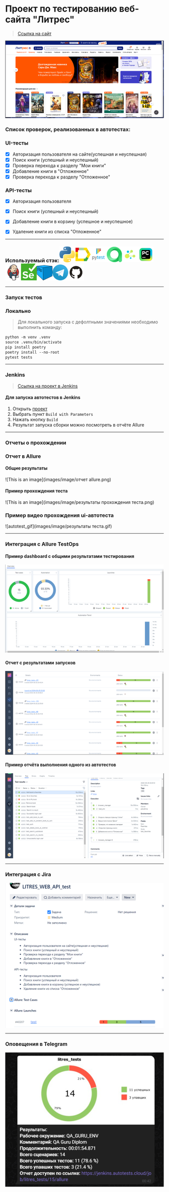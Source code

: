 <h1> Проект по тестированию веб-сайта "Литрес"</h1>

> <a target="_blank" href="https://www.litres.ru">Ссылка на сайт</a>

![This is an image](images/image/Литрес.png)

<h3> Список проверок, реализованных в автотестах:</h3>

### UI-тесты
- [x] Авторизация пользователя на сайте(успешная и неуспешная)
- [x] Поиск книги (успешный и неуспешный)
- [x] Проверка перехода к разделу "Мои книги"
- [x] Добавление книги в "Отложенное"
- [x] Проверка перехода к разделу "Отложенное"

### API-тесты
- [x] Авторизация пользователя
- [x] Поиск книги (успешный и неуспешный)
- [x] Добавление книги в корзину (успешное и неуспешное)
- [x] Удаление книги из списка "Отложенное"


----
### Используемый стэк:<img src="images/icons/python.png" width="50"><img src="images/icons/allure_report.png" width="50"><img src="images/icons/pytest.png" width="50"><img src="images/icons/allure_testops.png" width="50"><img src="images/icons/selene.png" width="50"><img src="images/icons/intellij_pycharm.png" width="50"><img src="images/icons/jenkins.png" width="50"><img src="images/icons/selenium.png" width="50"><img src="images/icons/selenoid.png" width="50"><img src="images/icons/tg.png" width="50"><img src="images/icons/GitHub.svg" width="50">

----
### Запуск тестов
### Локально
> Для локального запуска с дефолтными значениями необходимо выполнить команду:
```
python -m venv .venv
source .venv/bin/activate
pip install poetry
poetry install --no-root
pytest tests
```

----
### Jenkins
> <a target="_blank" href="https://jenkins.autotests.cloud/job/litres_tests/">Ссылка на проект в Jenkins</a>

#### Для запуска автотестов в Jenkins

1. Открыть <a target="_blank" href="https://jenkins.autotests.cloud/job/litres_tests/">проект</a>
2. Выбрать пункт `Build with Parameters`
3. Нажать кнопку `Build`
4. Результат запуска сборки можно посмотреть в отчёте Allure

----
### Отчеты о прохождении
### Отчет в Allure

#### Общие результаты
![This is an image](images/image/отчет allure.png)
#### Пример прохождения теста
![This is an image](images/image/результаты прохождения теста.png)
### Пример видео прохождения ui-автотеста
![autotest_gif](images/image/результаты теста.gif)

----
### Интеграция с Allure TestOps
#### Пример dashboard с общими результатами тестирования
![This is an image](images/image/dashboard.png)

#### Отчет с результатами запусков
![This is an image](images/image/лаучер.png)

#### Пример отчёта выполнения одного из автотестов
![This is an image](images/image/Test_testOps.png)

----
### Интеграция с Jira

![This is an image](images/image/jira.png)

----
### Оповещения в Telegram
![This is an image](images/image/telegram_bot.png)



